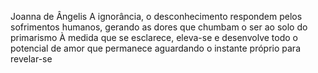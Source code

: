 Joanna de Ângelis
A ignorância, o desconhecimento respondem pelos sofrimentos humanos, gerando as dores que chumbam o ser ao solo do primarismo À medida que se esclarece, eleva-se e desenvolve todo o potencial de amor que permanece aguardando o instante próprio para revelar-se
